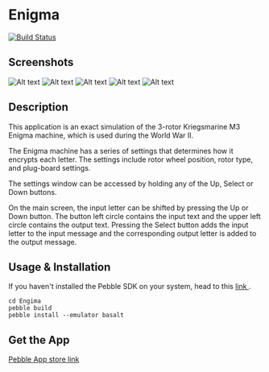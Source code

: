# Enigma
[![Build Status](https://travis-ci.org/PeterL328/Enigma.svg?branch=master)](https://travis-ci.org/PeterL328/Enigma)
## Screenshots
![Alt text](https://github.com/PeterL328/Enigma/blob/master/ScreenShots/screenshot01.png?raw=true)
![Alt text](https://github.com/PeterL328/Enigma/blob/master/ScreenShots/screenshot02.png?raw=true)
![Alt text](https://github.com/PeterL328/Enigma/blob/master/ScreenShots/screenshot03.png?raw=true)
![Alt text](https://github.com/PeterL328/Enigma/blob/master/ScreenShots/screenshot04.png?raw=true)
![Alt text](https://github.com/PeterL328/Enigma/blob/master/ScreenShots/screenshot05.png?raw=true)


## Description

This application is an exact simulation of the 3-rotor Kriegsmarine M3 Enigma machine, which is used during the World War II. 



The Enigma machine has a series of settings that determines how it encrypts each letter. The settings include rotor wheel position, rotor type, and plug-board settings. 



The settings window can be accessed by holding any of the Up, Select or Down buttons.



On the main screen, the input letter can be shifted by pressing the Up or Down button. The button left circle contains the input text and the upper left circle contains the output text. Pressing the Select button adds the input letter to the input message and the corresponding output letter is added to the output message.
## Usage & Installation
If you haven't installed the Pebble SDK on your system, head to this  <a href src="https://developer.pebble.com/sdk/install/">link </a>.
```
cd Engima
pebble build
pebble install --emulator basalt
```
## Get the App
<a href="https://apps.getpebble.com/applications/564574afb69084719900003a">Pebble App store link</a>


